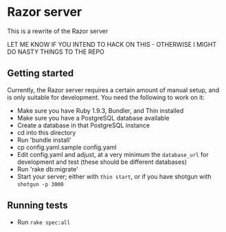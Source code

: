 # Razor server

This is a rewrite of the Razor server

LET ME KNOW IF YOU INTEND TO HACK ON THIS - OTHERWISE I MIGHT DO NASTY
THINGS TO THE REPO

## Getting started

Currently, the Razor server requires a certain amount of manual setup, and
is only suitable for development. You need the following to work on it:

* Make sure you have Ruby 1.9.3, Bundler, and Thin installed
* Make sure you have a PostgreSQL database available
* Create a database in that PostgreSQL instance
* cd into this directory
* Run 'bundle install'
* cp config.yaml.sample config.yaml
* Edit config.yaml and adjust, at a very minimum the `database_url` for
  development and test (these should be different databases)
* Run 'rake db:migrate'
* Start your server; either with `thin start`, or if you have shotgun with
  `shotgun -p 3000`

## Running tests

* Run `rake spec:all`
